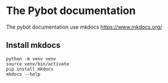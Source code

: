 # The Pybot documentation

The pybot documentation use mkdocs
https://www.mkdocs.org/

## Install mkdocs

```
python -m venv venv
source venv/bin/activate
pip install mkdocs
mkdocs --help
```